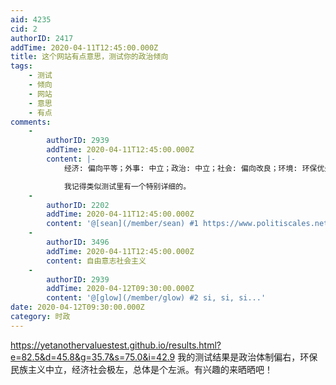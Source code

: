 ```yaml
---
aid: 4235
cid: 2
authorID: 2417
addTime: 2020-04-11T12:45:00.000Z
title: 这个网站有点意思，测试你的政治倾向
tags:
    - 测试
    - 倾向
    - 网站
    - 意思
    - 有点
comments:
    -
        authorID: 2939
        addTime: 2020-04-11T12:45:00.000Z
        content: |-
            经济: 偏向平等；外事: 中立；政治: 中立；社会: 偏向改良；环境: 环保优先；社会自由主义

            我记得类似测试里有一个特别详细的。
    -
        authorID: 2202
        addTime: 2020-04-11T12:45:00.000Z
        content: '@[sean](/member/sean) #1 https://www.politiscales.net 是这个吧'
    -
        authorID: 3496
        addTime: 2020-04-11T12:45:00.000Z
        content: 自由意志社会主义
    -
        authorID: 2939
        addTime: 2020-04-12T09:30:00.000Z
        content: '@[glow](/member/glow) #2 si, si, si...'
date: 2020-04-12T09:30:00.000Z
category: 时政
---
```


https://yetanothervaluestest.github.io/results.html?e=82.5&d=45.8&g=35.7&s=75.0&i=42.9 我的测试结果是政治体制偏右，环保民族主义中立，经济社会极左，总体是个左派。有兴趣的来晒晒吧！

